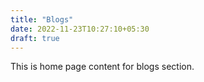 ```yaml
---
title: "Blogs"
date: 2022-11-23T10:27:10+05:30
draft: true
---
```


This is home page content for blogs section.